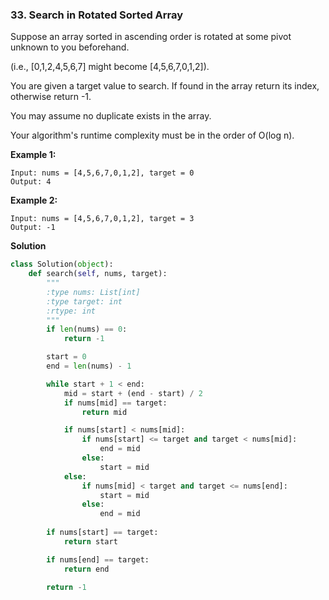 ### 33. Search in Rotated Sorted Array

Suppose an array sorted in ascending order is rotated at some pivot unknown to you beforehand.

(i.e., [0,1,2,4,5,6,7] might become [4,5,6,7,0,1,2]).

You are given a target value to search. If found in the array return its index, otherwise return -1.

You may assume no duplicate exists in the array.

Your algorithm's runtime complexity must be in the order of O(log n).

**Example 1:**
```
Input: nums = [4,5,6,7,0,1,2], target = 0
Output: 4
```

**Example 2:**
```
Input: nums = [4,5,6,7,0,1,2], target = 3
Output: -1
```

**Solution**
```Python
class Solution(object):
    def search(self, nums, target):
        """
        :type nums: List[int]
        :type target: int
        :rtype: int
        """
        if len(nums) == 0:
            return -1

        start = 0
        end = len(nums) - 1

        while start + 1 < end:
            mid = start + (end - start) / 2
            if nums[mid] == target:
                return mid

            if nums[start] < nums[mid]:
                if nums[start] <= target and target < nums[mid]:
                    end = mid
                else:
                    start = mid
            else:
                if nums[mid] < target and target <= nums[end]:
                    start = mid
                else:
                    end = mid
        
        if nums[start] == target:
            return start

        if nums[end] == target:
            return end

        return -1
```
